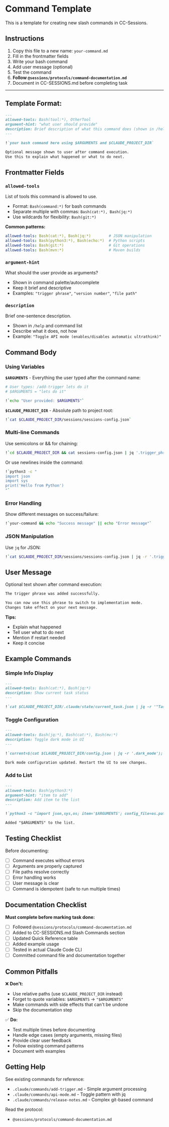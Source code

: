 # Command Template

This is a template for creating new slash commands in CC-Sessions.

## Instructions

1. Copy this file to a new name: `your-command.md`
2. Fill in the frontmatter fields
3. Write your bash command
4. Add user message (optional)
5. Test the command
6. **Follow `@sessions/protocols/command-documentation.md`**
7. Document in CC-SESSIONS.md before completing task

---
## Template Format:

```markdown
---
allowed-tools: Bash(tool:*), OtherTool
argument-hint: "what user should provide"
description: Brief description of what this command does (shown in /help)
---

!`your bash command here using $ARGUMENTS and $CLAUDE_PROJECT_DIR`

Optional message shown to user after command execution.
Use this to explain what happened or what to do next.
```

## Frontmatter Fields

### `allowed-tools`
List of tools this command is allowed to use.
- Format: `Bash(command:*)` for bash commands
- Separate multiple with commas: `Bash(cat:*), Bash(jq:*)`
- Use wildcards for flexibility: `Bash(git:*)`

**Common patterns:**
```yaml
allowed-tools: Bash(cat:*), Bash(jq:*)        # JSON manipulation
allowed-tools: Bash(python3:*), Bash(echo:*)  # Python scripts
allowed-tools: Bash(git:*)                    # Git operations
allowed-tools: Bash(mvn:*)                    # Maven builds
```

### `argument-hint`
What should the user provide as arguments?
- Shown in command palette/autocomplete
- Keep it brief and descriptive
- Examples: `"trigger phrase"`, `"version number"`, `"file path"`

### `description`
Brief one-sentence description.
- Shown in `/help` and command list
- Describe what it does, not how
- Example: `"Toggle API mode (enables/disables automatic ultrathink)"`

## Command Body

### Using Variables

**`$ARGUMENTS`** - Everything the user typed after the command name:
```bash
# User types: /add-trigger lets do it
# $ARGUMENTS = "lets do it"

!`echo "User provided: $ARGUMENTS"`
```

**`$CLAUDE_PROJECT_DIR`** - Absolute path to project root:
```bash
!`cat $CLAUDE_PROJECT_DIR/sessions/sessions-config.json`
```

### Multi-line Commands

Use semicolons or && for chaining:
```bash
!`cd $CLAUDE_PROJECT_DIR && cat sessions-config.json | jq '.trigger_phrases'`
```

Or use newlines inside the command:
```bash
!`python3 -c "
import json
import sys
print('Hello from Python')
"`
```

### Error Handling

Show different messages on success/failure:
```bash
!`your-command && echo "Success message" || echo "Error message"`
```

### JSON Manipulation

Use `jq` for JSON:
```bash
!`cat $CLAUDE_PROJECT_DIR/sessions/sessions-config.json | jq -r '.trigger_phrases[]'`
```

## User Message

Optional text shown after command execution:
```markdown
The trigger phrase was added successfully.

You can now use this phrase to switch to implementation mode.
Changes take effect on your next message.
```

**Tips:**
- Explain what happened
- Tell user what to do next
- Mention if restart needed
- Keep it concise

## Example Commands

### Simple Info Display
```markdown
---
allowed-tools: Bash(cat:*), Bash(jq:*)
description: Show current task status
---

!`cat $CLAUDE_PROJECT_DIR/.claude/state/current_task.json | jq -r '"Task: \(.task // "none") | Branch: \(.branch // "none")"'`
```

### Toggle Configuration
```markdown
---
allowed-tools: Bash(jq:*), Bash(cat:*), Bash(mv:*)
description: Toggle dark mode in UI
---

!`current=$(cat $CLAUDE_PROJECT_DIR/config.json | jq -r '.dark_mode'); new=$([ "$current" = "true" ] && echo "false" || echo "true"); jq ".dark_mode = $new" config.json > /tmp/config.tmp && mv /tmp/config.tmp config.json && echo "Dark mode: $current → $new"`

Dark mode configuration updated. Restart the UI to see changes.
```

### Add to List
```markdown
---
allowed-tools: Bash(python3:*)
argument-hint: "item to add"
description: Add item to the list
---

!`python3 -c "import json,sys,os; item='$ARGUMENTS'; config_file=os.path.join(os.environ.get('CLAUDE_PROJECT_DIR','.'),'list.json'); data=json.load(open(config_file)); data.setdefault('items',[]); data['items'].append(item); json.dump(data,open(config_file,'w'),indent=2)"`

Added "$ARGUMENTS" to the list.
```

## Testing Checklist

Before documenting:
- [ ] Command executes without errors
- [ ] Arguments are properly captured
- [ ] File paths resolve correctly
- [ ] Error handling works
- [ ] User message is clear
- [ ] Command is idempotent (safe to run multiple times)

## Documentation Checklist

**Must complete before marking task done:**
- [ ] Followed `@sessions/protocols/command-documentation.md`
- [ ] Added to CC-SESSIONS.md Slash Commands section
- [ ] Updated Quick Reference table
- [ ] Added example usage
- [ ] Tested in actual Claude Code CLI
- [ ] Committed command file and documentation together

## Common Pitfalls

❌ **Don't:**
- Use relative paths (use `$CLAUDE_PROJECT_DIR` instead)
- Forget to quote variables: `$ARGUMENTS` → `"$ARGUMENTS"`
- Make commands with side effects that can't be undone
- Skip the documentation step

✅ **Do:**
- Test multiple times before documenting
- Handle edge cases (empty arguments, missing files)
- Provide clear user feedback
- Follow existing command patterns
- Document with examples

## Getting Help

See existing commands for reference:
- `.claude/commands/add-trigger.md` - Simple argument processing
- `.claude/commands/api-mode.md` - Toggle pattern with jq
- `.claude/commands/release-notes.md` - Complex git-based command

Read the protocol:
- `@sessions/protocols/command-documentation.md`
